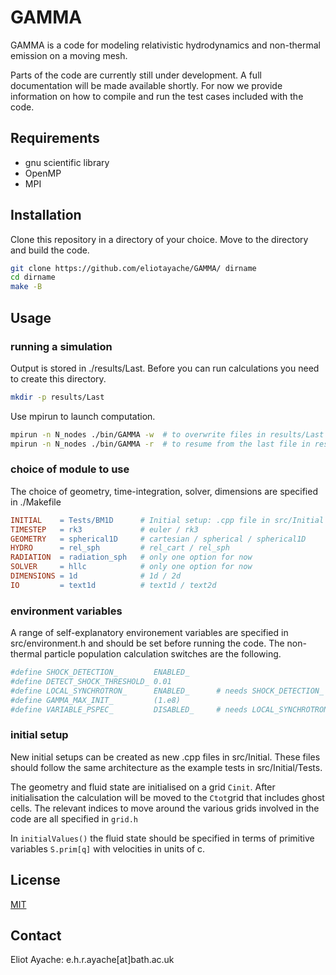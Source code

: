 # GAMMA

GAMMA is a code for modeling relativistic hydrodynamics and non-thermal emission on a moving mesh.

Parts of the code are currently still under development. A full documentation will be made available shortly.
For now we provide information on how to compile and run the test cases included with the code.

## Requirements

- gnu scientific library
- OpenMP
- MPI

## Installation

Clone this repository in a directory of your choice. Move to the directory and build the code.

```bash
git clone https://github.com/eliotayache/GAMMA/ dirname
cd dirname
make -B
```

## Usage

### running a simulation

Output is stored in ./results/Last. Before you can run calculations you need to create this directory.

```bash
mkdir -p results/Last
```

Use mpirun to launch computation.

```bash
mpirun -n N_nodes ./bin/GAMMA -w  # to overwrite files in results/Last
mpirun -n N_nodes ./bin/GAMMA -r  # to resume from the last file in results/Last
```

### choice of module to use

The choice of geometry, time-integration, solver, dimensions are specified in ./Makefile
```Makefile
INITIAL    = Tests/BM1D      # Initial setup: .cpp file in src/Initial (see test examples)
TIMESTEP   = rk3             # euler / rk3
GEOMETRY   = spherical1D     # cartesian / spherical / spherical1D
HYDRO      = rel_sph         # rel_cart / rel_sph
RADIATION  = radiation_sph   # only one option for now
SOLVER     = hllc            # only one option for now
DIMENSIONS = 1d              # 1d / 2d
IO         = text1d          # text1d / text2d
```

### environment variables

A range of self-explanatory environement variables are specified in src/environment.h and should be set before running the code. The non-thermal particle population calculation switches are the following.
```Makefile
#define SHOCK_DETECTION_        ENABLED_
#define DETECT_SHOCK_THRESHOLD_ 0.01
#define LOCAL_SYNCHROTRON_      ENABLED_      # needs SHOCK_DETECTION_ ENABLED_
#define GAMMA_MAX_INIT_         (1.e8)
#define VARIABLE_PSPEC_         DISABLED_     # needs LOCAL_SYNCHROTRON_ and SHOCK_DETECTION_ ENABLED_
```

### initial setup

New initial setups can be created as new .cpp files in src/Initial. 
These files should follow the same architecture as the example tests in src/Initial/Tests.

The geometry and fluid state are initialised on a grid `Cinit`. After initialisation the calculation will be moved to the `Ctot`grid that includes ghost cells. The relevant indices to move around the various grids involved in the code are all specified in `grid.h`

In `initialValues()` the fluid state should be specified in terms of primitive variables `S.prim[q]` with velocities in units of c.


## License
[MIT](https://choosealicense.com/licenses/mit/)

## Contact
Eliot Ayache: e.h.r.ayache[at]bath.ac.uk
